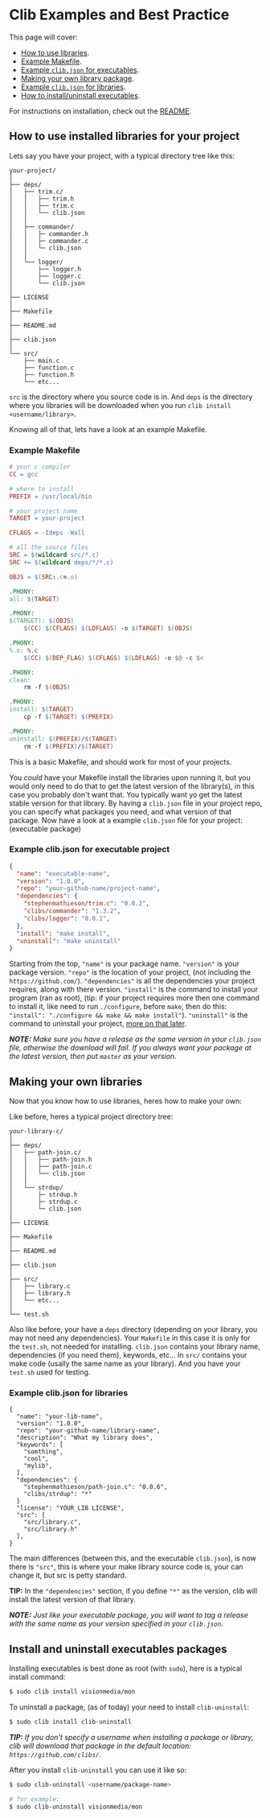 # Clib Examples and Best Practice

This page will cover:

 - [How to use libraries](#how-to-use-installed-libraries-for-your-project).
 - [Example Makefile](#example-makefile).
 - [Example `clib.json` for executables](#example-clibjson-for-executable-project).
 - [Making your own library package](#making-your-own-libraries).
 - [Example `clib.json` for libraries](#example-clibjson-for-libraries).
 - [How to install/uninstall executables](#install-and-uninstall-executables-packages).

For instructions on installation, check out the [README](https://github.com/clibs/clib#installation).

## How to use installed libraries for your project

Lets say you have your project, with a typical directory tree like this:

```
your-project/
│
├── deps/
│   ├── trim.c/
│   │   ├── trim.h
│   │   ├── trim.c
│   │   └── clib.json
│   │
│   ├── commander/
│   │   ├─ commander.h
│   │   ├─ commander.c
│   │   └─ clib.json
│   │
│   └── logger/
│       ├── logger.h
│       ├── logger.c
│       └── clib.json
│
├── LICENSE
│
├── Makefile
│
├── README.md
│
├── clib.json
│
└── src/
    ├── main.c
    ├── function.c
    ├── function.h
    └── etc...
```

`src` is the directory where you source code is in. And `deps` is the directory where you libraries will be downloaded when you run `clib install <username/library>`.

Knowing all of that, lets have a look at an example Makefile.

### Example Makefile

```makefile
# your c compiler
CC = gcc

# where to install
PREFIX = /usr/local/bin

# your project name
TARGET = your-project

CFLAGS = -Ideps -Wall

# all the source files
SRC = $(wildcard src/*.c)
SRC += $(wildcard deps/*/*.c)

OBJS = $(SRC:.c=.o)

.PHONY:
all: $(TARGET)

.PHONY:
$(TARGET): $(OBJS)
	$(CC) $(CFLAGS) $(LDFLAGS) -o $(TARGET) $(OBJS)

.PHONY:
%.o: %.c
	$(CC) $(DEP_FLAG) $(CFLAGS) $(LDFLAGS) -o $@ -c $<

.PHONY:
clean:
	rm -f $(OBJS)

.PHONY:
install: $(TARGET)
	cp -f $(TARGET) $(PREFIX)

.PHONY:
uninstall: $(PREFIX)/$(TARGET)
	rm -f $(PREFIX)/$(TARGET)
```

This is a basic Makefile, and should work for most of your projects.

You *could* have your Makefile install the libraries upon running it, but you
would only need to do that to get the latest version of the library(s), in this
case you probably don't want that. You typically want yo get the latest stable version
for that library. By having a `clib.json` file in your project repo, you can
specify what packages you need, and what version of that package. Now have a look
at a example `clib.json` file for your project: (executable package)

### Example clib.json for executable project

```json
{
  "name": "executable-name",
  "version": "1.0.0",
  "repo": "your-github-name/project-name",
  "dependencies": {
    "stephenmathieson/trim.c": "0.0.2",
    "clibs/commander": "1.3.2",
    "clibs/logger": "0.0.1",
  },
  "install": "make install",
  "uninstall": "make uninstall"
}
```

Starting from the top, `"name"` is your package name. `"version"` is your package version. `"repo"` is the location of your project, (not including the `https://github.com/`). `"dependencies"` is all the dependencies your project requires, along with there version. `"install"` is the command to install your program (ran as root), (tip: if your project requires more then one command to install it, like need to run `./configure`, before `make`, then do this: `"install": "./configure && make && make install"`). `"uninstall"` is the command to uninstall your project, [more on that later](#install-and-uninstall-executables).
 
_**NOTE:** Make sure you have a release as the same version in your `clib.json` file, otherwise the download will fail. If you always want your package at the latest version, then put `master` as your version._

## Making your own libraries

Now that you know how to use libraries, heres how to make your own:

Like before, heres a typical project directory tree:

```
your-library-c/
│
├── deps/
│   ├── path-join.c/
│   │   ├── path-join.h
│   │   ├── path-join.c
│   │   └── clib.json
│   │
│   └── strdup/
│       ├─ strdup.h
│       ├─ strdup.c
│       └─ clib.json
│
├── LICENSE
│
├── Makefile
│
├── README.md
│
├── clib.json
│
├── src/
│   ├── library.c
│   ├── library.h
│   └── etc...
│
└── test.sh
```

Also like before, your have a `deps` directory (depending on your library, you may not need any
dependencies). Your `Makefile` in this case it is only for the `test.sh`, not needed for installing.
`clib.json` contains your library name, dependencies (if you need them), keywords, etc... In
`src/` contains your make code (usally the same name as your library). And you have your `test.sh`
used for testing.

### Example clib.json for libraries

```
{
  "name": "your-lib-name",
  "version": "1.0.0",
  "repo": "your-github-name/library-name",
  "description": "What my library does",
  "keywords": [
    "somthing",
    "cool",
    "mylib",
  ],
  "dependencies": {
    "stephenmathieson/path-join.c": "0.0.6",
    "clibs/strdup": "*"
  }
  "license": "YOUR_LIB LICENSE",
  "src": [
    "src/library.c",
    "src/library.h"
  ],
}
```

The main differences (between this, and the executable `clib.json`), is now there is `"src"`,
this is where your make library source code is, your can change it, but src is petty standard.

**TIP:** In the `"dependencies"` section, if you define `"*"` as the version, clib will install
the latest version of that library.

_**NOTE:** Just like your executable package, you will want to tag a release with the same name
as your version specified in your `clib.json`._

## Install and uninstall executables packages

Installing executables is best done as root (with `sudo`), here is a typical install command:

```bash
$ sudo clib install visionmedia/mon
```

To uninstall a package, (as of today) your need to install `clib-uninstall`:

```bash
$ sudo clib install clib-uninstall
```

_**TIP:** If you don't specify a username when installing a package or library, clib will
download that package in the default location: `https://github.com/clibs/`._

After you install `clib-uninstall` you can use it like so:

```bash
$ sudo clib-uninstall <username/package-name>

# for example:
$ sudo clib-uninstall visionmedia/mon
```

<br>
